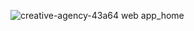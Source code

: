 ![creative-agency-43a64 web app_home](https://user-images.githubusercontent.com/67514668/97004390-d6377580-155e-11eb-8b43-db516faefe32.png)
